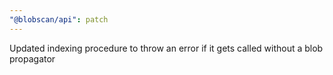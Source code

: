 ```yaml
---
"@blobscan/api": patch
---
```


Updated indexing procedure to throw an error if it gets called without a blob propagator
